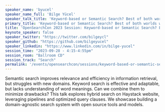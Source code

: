 ```yaml
---
speaker_name: 'byucel'
speaker_name_full: 'Bilge Yücel'
speaker_talk_title: 'Keyword-based or Semantic Search? Best of both worlds with Haystack and OpenSearch'
primary_title: 'Keyword-based or Semantic Search? Best of both worlds with Haystack and OpenSearch'
title: 'OpenSearchCon 2023 Session: Keyword-based or Semantic Search? Best of both worlds with Haystack and OpenSearch'
keynote_speaker: false
speaker_twitter: "https://twitter.com/bilgeycl"
speaker_github: "https://github.com/bilgeyucel"
speaker_linkedin: "https://www.linkedin.com/in/bilge-yucel"
session_time: "2023-09-28 - 4:15-4:55pm"
session_room: "Ballroom CD"
session_track: "Search"
permalink: '/events/opensearchcon/sessions/keyword-based-or-semantic-search-best-of-both-worlds-with-haystack-and-opensearch.html'
---
```


Semantic search improves relevance and efficiency in information retrieval, but struggles with new domains. Keyword search is effective and adaptable, but lacks understanding of word meanings. Can we combine them to minimize drawbacks? This talk explores hybrid search on Haystack website, leveraging pipelines and optimized query clauses. We showcase building a domain-agnostic search system with open source tools and models.
